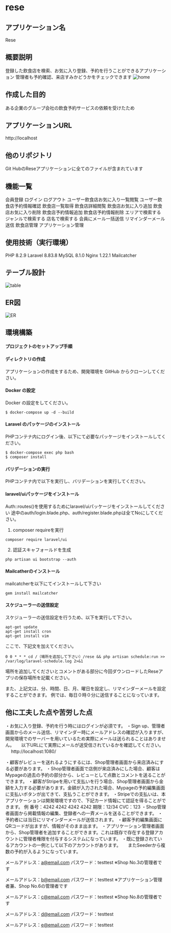 # rese

## アプリケーション名
 Rese

## 概要説明
登録した飲食店を検索、お気に入り登録、予約を行うことができるアプリケーション
管理者も予約確認、来店すみかどうかをチェックできます
![home](/src/storage/app/public/picture/home.jpg)



## 作成した目的
ある企業のグループ会社の飲食予約サービスの依頼を受けたため

## アプリケーションURL
http://localhost

## 他のリポジトリ
Git HubのReseアプリケーションに全てのファイルが含まれています

## 機能一覧
会員登録
ログイン
ログアウト
ユーザー飲食店お気に入り一覧閲覧
ユーザー飲食店予約情報確認
飲食店一覧取得
飲食店詳細閲覧
飲食店お気に入り追加
飲食店お気に入り削除
飲食店予約情報追加
飲食店予約情報削除
エリアで検索する
ジャンルで検索する
店名で検索する
会員にメール一括送信
リマインダーメール送信
飲食店管理
アプリケーション管理



## 使用技術（実行環境）
PHP 8.2.9
Laravel 8.83.8
MySQL 8.1.0
Nginx 1.22.1
Mailcatcher

## テーブル設計
![table](/src/storage/app/public/picture/table.jpg)

## ER図
![ER](/src/storage/app/public/picture/ER.jpg)

## 環境構築

#### プロジェクトのセットアップ手順
#### ディレクトリの作成
アプリケーションの作成をするため、開発環境を GitHub からクローンしてください。

#### Docker の設定
Docker の設定をしてください。
```
$ docker-compose up -d --build
```

#### Laravel のパッケージのインストール
PHPコンテナ内にログイン後、以下にて必要なパッケージをインストールしてください。
```
$ docker-compose exec php bash
$ composer install
```

#### バリデーションの実行
PHPコンテナ内で以下を実行し、バリデーションを実行してください。

#### laravel/uiパッケージをインストール
Auth::routes()を使用するためにlaravel/uiパッケージをインストールしてください
途中のauth/login.blade.php、auth/register.blade.phpは全てNoにしてください。

1. composer requireを実行
```
composer require laravel/ui
```
2. 認証スキャフォールドを生成
```
php artisan ui bootstrap --auth
```

#### Mailcatherのインストール
mailcatcherを以下にてインストールして下さい
```
gem install mailcatcher
```

#### スケジューラーの送信設定
スケジューラーの送信設定を行うため、以下を実行して下さい。
```
apt-get update 
apt-get install cron
apt-get install vim 
```

ここで、下記文を加えてください。
```
0 0 * * * cd /（場所を追加して下さい）/rese && php artisan schedule:run >> /var/log/laravel-schedule.log 2>&1
```
場所を追加してくださいとコメントがある部分に今回ダウンロードしたReseアプリの保存場所を記載ください。

また、上記文は、分、時間、日、月、曜日を設定し、リマインダーメールを設定することができます。
例では、毎日０時０分に送信することになっています。


## 他に工夫した点や苦労した点
・お気に入り登録、予約を行う時にはログインが必須です。 
・Sign up、管理者画面からのメール送信、リマインダー時にメールアドレスの確認が入りますが、開発環境でのサーバーを用いているため実際にメールは送られることはありません。 　
以下URLにて実際にメールが送受信されているかを確認してください。 　
http://localhost:1080/ 

・顧客がレビューを送れるようにするには、Shop管理者画面から来店済みにする必要があります。
・Shop管理者画面で店側が来店済みにした場合、顧客はMypageの過去の予約の部分から、レビューとして点数とコメントを送ることができます。
・顧客がStripeを用いて支払いを行う場合、Shop管理者画面から金額を入力する必要があります。金額が入力された場合、Mypageの予約編集画面に支払いボタンが出てきて、支払うことができます。
・Stripeでの支払いは、本アプリケーションは開発環境ですので、下記カード情報にて認証を得ることができます。
例
番号：4242 4242 4242 4242
期限：12/34
CVC：123
・Shop管理者画面から掲載情報の編集、登録者への一斉メールを送ることができます。
・予約者には当日にリマインダーメールが送信されます。
・顧客予約編集画面にQRコードが出ますが、情報がそのまま出ます。
・アプリケーション管理者画面から、Shop管理者を追加することができます。これは既存で存在する登録アカウントに管理者権限を付与するシステムになっています。
・既に登録されているアカウントの一例として以下のアカウントがあります。 　
またSeederから複数の予約が入るようになっています。

メールアドレス：a@email.com
パスワード：testtest
※Shop No.3の管理者です

メールアドレス：b@email.com
パスワード：testtest
※アプリケーション管理者兼、Shop No.6の管理者です

メールアドレス：c@email.com
パスワード：testtest
※Shop No.8の管理者です

メールアドレス：d@email.com
パスワード：testtest

メールアドレス：e@email.com
パスワード：testtest